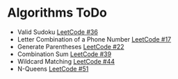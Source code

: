 # Algorithms ToDo

+ Valid Sudoku [LeetCode #36](https://leetcode.com/problems/valid-sudoku/)
+ Letter Combination of a Phone Number [LeetCode #17](https://leetcode.com/problems/letter-combinations-of-a-phone-number/)
+ Generate Parentheses [LeetCode #22](https://leetcode.com/problems/generate-parentheses/)
+ Combination Sum [LeetCode #39](https://leetcode.com/problems/combination-sum/)
+ Wildcard Matching [LeetCode #44](https://leetcode.com/problems/wildcard-matching/)
+ N-Queens [LeetCode #51](https://leetcode.com/problems/n-queens/)